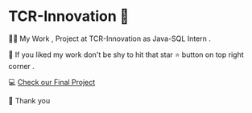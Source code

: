 # TCR-Innovation 💼

👩‍💻 My Work , Project at TCR-Innovation as Java-SQL Intern .

🤩 If you liked my work don't be shy to hit that star ⭐ button on top right corner . 

 💻 [Check our Final Project ](https://github.com/RiyaBhandari-2811/Gym-Management-System/tree/main)

🤗 Thank you 

